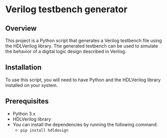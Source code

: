 # Verilog testbench generator
## Overview
This project is a Python script that generates a Verilog testbench file using the HDLVerilog library. The generated testbench can be used to simulate the behavior of a digital logic design described in Verilog.

## Installation
To use this script, you will need to have Python and the HDLVerilog library installed on your system.

## Prerequisites
- Python 3.x
- HDLVerilog library
- You can install the dependencies by running the following command:
  - `pip install hdldesign`


